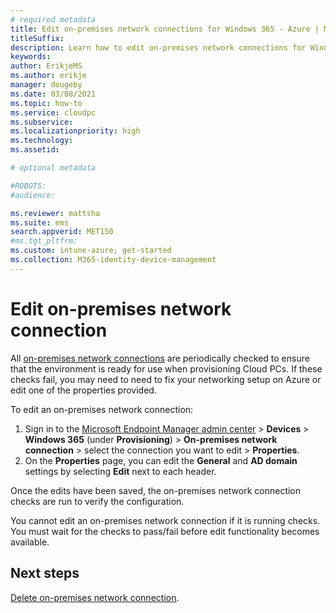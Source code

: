 ```yaml
---
# required metadata
title: Edit on-premises network connections for Windows 365 - Azure | Microsoft Docs
titleSuffix:
description: Learn how to edit on-premises network connections for Windows 365.
keywords:
author: ErikjeMS  
ms.author: erikje
manager: dougeby
ms.date: 03/08/2021
ms.topic: how-to
ms.service: cloudpc
ms.subservice:
ms.localizationpriority: high
ms.technology:
ms.assetid: 

# optional metadata

#ROBOTS:
#audience:

ms.reviewer: mattsha
ms.suite: ems
search.appverid: MET150
#ms.tgt_pltfrm:
ms.custom: intune-azure; get-started
ms.collection: M365-identity-device-management
---
```


# Edit on-premises network connection

All [on-premises network connections](on-premises-network-connections.md) are periodically checked to ensure that the environment is ready for use when provisioning Cloud PCs. If these checks fail, you may need to need to fix your networking setup on Azure or edit one of the properties provided.

To edit an on-premises network connection:

1. Sign in to the [Microsoft Endpoint Manager admin center](https://endpoint.microsoft.com/) > **Devices** > **Windows 365** (under **Provisioning**) > **On-premises network connection** > select the connection you want to edit > **Properties**.
2. On the **Properties** page, you can edit the **General** and **AD domain** settings by selecting **Edit** next to each header.

Once the edits have been saved, the on-premises network connection checks are run to verify the configuration.

You cannot edit an on-premises network connection if it is running checks. You must wait for the checks to pass/fail before edit functionality becomes available.

<!-- ########################## -->
## Next steps

[Delete on-premises network connection](delete-on-premises-network-connection.md).
